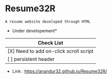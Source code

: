 # Resume32R 
```` 
A resume website developed through HTML
````
* Under developement*

|Check List                              |
|----------------------------------------|
|[X] Need to add on-click scroll script  |
|[ ]  persistent header                  |


* Link : https://anandur32.github.io/Resume32R/
